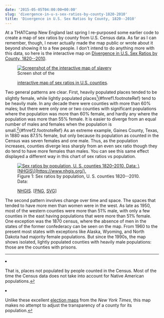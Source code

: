```yaml
---
date: '2015-05-05T04:00:00+00:00'
slug: 'divergence-in-u-s-sex-ratios-by-county-1820-2010'
title: 'Divergence in U.S. Sex Ratios by County, 1820--2010'
---
```


At a THATCamp New England last spring I re-purposed some earlier code to create a map of sex ratios by county from U.S. Census data. As far as I can remember, though, I never actually made the map public or wrote about it beyond showing it to a few people. I don't intend to do anything more with this data, so here is the interactive map on [Divergence in U.S. Sex Ratios by County, 1820--2010](http://lincolnmullen.com/projects/sex-ratios/).

<figure id="figure-screenshot">
<a onclick="ga('send', 'event', { 'eventCategory': 'Visualization', 'eventAction': 'View', 'eventLabel': 'sex-ratios/visualization-screenshot'});" href='http://lincolnmullen.com/projects/sex-ratios/'><img src='//files.lincolnmullen.com/figures//sex-ratios/visualization-screenshot.png' alt='Screenshot of the interactive map of slavery'></a>
<figcaption>
Screen shot of the

<a onclick="ga(&#39;send&#39;, &#39;event&#39;, { &#39;eventCategory&#39;: &#39;Visualization&#39;, 
&#39;eventAction&#39;: &#39;View&#39;, &#39;eventLabel&#39;: 
&#39;sex-ratios/visualization-screenshot&#39;});" 
href="http://lincolnmullen.com/projects/sex-ratios/">interactive map of sex ratios in U.S. counties</a>.

</figcaption>
</figure>

Two general patterns are clear. First, heavily populated places tended to be slightly female, while lightly populated places[<sup>1</sup>](#fn1){\#fnref1.footnoteRef} tend to be heavily male. In any decade there were counties with more than 60% males; but there were only one or two counties with significant populations where the population was more than 60% female, and hardly any where the population was more than 55% female. It is easier to diverge from an equal number of males and females when the population is small.[<sup>2</sup>](#fn2){\#fnref2.footnoteRef} As an extreme example, Gaines County, Texas, in 1880 was 87.5% female, but only because its population as counted in the Census was seven females and one male. Thus, as the population increases, counties diverge less sharply from an even sex ratio though they do tend to have more females than males. You can see this same effect displayed a different way in this chart of sex ratios vs population.
<figure id="figure-1">
<a onclick="ga('send', 'event', { 'eventCategory': 'Figure', 'eventAction': 'View', 'eventLabel': 'sex-ratios/ratio-vs-population'});" href='//files.lincolnmullen.com/figures//sex-ratios/ratio-vs-population.png'><img src='//files.lincolnmullen.com/figures//sex-ratios/ratio-vs-population.png' alt='Sex ratios by population, U. S. counties 1820–2010. Data: \[NHGIS\](https://www.nhgis.org/).'></a>
<figcaption>
Figure 1: Sex ratios by population, U. S. counties 1820--2010. Data:

[NHGIS](https://www.nhgis.org/). \[<a onclick="ga(&#39;send&#39;, &#39;event&#39;, { &#39;eventCategory&#39;: &#39;Figure&#39;, &#39;eventAction&#39;: &#39;View&#39;, &#39;eventLabel&#39;: &#39;sex-ratios/ratio-vs-population&#39;});" href="//files.lincolnmullen.com/figures//sex-ratios/ratio-vs-population.png">PNG</a>, <a onclick="ga(&#39;send&#39;, &#39;event&#39;, { &#39;eventCategory&#39;: &#39;Figure&#39;, &#39;eventAction&#39;: &#39;View&#39;, &#39;eventLabel&#39;: &#39;sex-ratios/ratio-vs-population&#39;});" href="//files.lincolnmullen.com/figures//sex-ratios/ratio-vs-population.svg">SVG</a>\]

</figcaption>
</figure>
The second pattern involves change over time and space. The spaces that tended to have more men than women were in the west. As late as 1950, most of the western counties were more than 51% male, with only a few counties in the east having populations that were more than 51% female. One exception was the 1870 census, where the absence of men in the states of the former confederacy can be seen on the map. From 1960 to the present most states with exceptions like Alaska, Wyoming, and North Dakota had majority female populations. But since the 1990s, the map shows isolated, lightly populated counties with heavily male populations: those are the counties with prisons.
<section class="footnotes">

------------------------------------------------------------------------

<li id="fn1">
<p>
That is, places not populated by people counted in the Census. Most of the time the Census data does not take into account for Native American populations.<a href="#fnref1">↩</a>
</p>
</li>
<li id="fn2">
<p>
Unlike these excellent <a href="http://www.nytimes.com/interactive/2014/11/04/upshot/senate-maps.html">election maps</a> from the <em>New York Times</em>, this map makes no attempt to adjust the transparency of a county for its population.<a href="#fnref2">↩</a>
</p>
</li>
</section>
